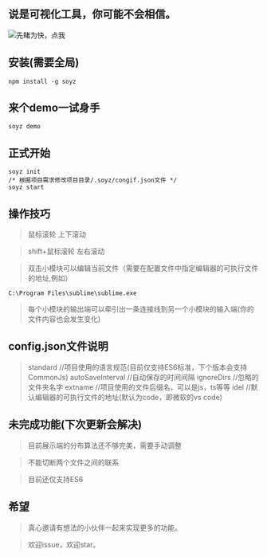 
## 说是可视化工具，你可能不会相信。

![先睹为快，点我](https://github.com/fanzkday/soyz/tree/test/images/desc.png)
## 安装(需要全局)
````
npm install -g soyz
````
## 来个demo一试身手
````
soyz demo
````
## 正式开始
````
soyz init
/* 根据项目需求修改项目目录/.soyz/congif.json文件 */
soyz start
````

## 操作技巧
> 鼠标滚轮           上下滚动

> shift+鼠标滚轮     左右滚动

> 双击小模块可以编辑当前文件（需要在配置文件中指定编辑器的可执行文件的地址,例如）

````
C:\Program Files\sublime\sublime.exe
````

> 每个小模块的输出端可以牵引出一条连接线到另一个小模块的输入端(你的文件内容也会发生变化)

## config.json文件说明
> standard          //项目使用的语言规范(目前仅支持ES6标准，下个版本会支持CommonJs)
> autoSaveInterval  //自动保存的时间间隔
> ignoreDirs        //忽略的文件夹名字
> extname           //项目使用的文件后缀名，可以是js，ts等等
> idel              //默认编辑器的可执行文件的地址(默认为code，即微软的vs code)

## 未完成功能(下次更新会解决)
> 目前展示端的分布算法还不够完美，需要手动调整

> 不能切断两个文件之间的联系

> 目前还仅支持ES6

## 希望
> 真心邀请有想法的小伙伴一起来实现更多的功能。

> 欢迎issue，欢迎star。
